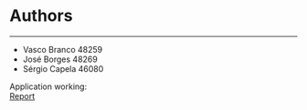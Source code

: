 # Authors
----
- Vasco Branco 48259
- José Borges 48269
- Sérgio Capela 46080

Application working:\
[Report](https://drive.google.com/file/d/17w40a8qK04lFMBqw0HXjKzFyRGmxTFgV/view?usp=sharing)